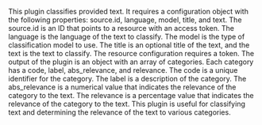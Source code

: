 This plugin classifies provided text. It requires a configuration object with the following properties: source.id,
language, model, title, and text. The source.id is an ID that points to a resource with an access token. The language is
the language of the text to classify. The model is the type of classification model to use. The title is an optional
title of the text, and the text is the text to classify. The resource configuration requires a token. The output of the
plugin is an object with an array of categories. Each category has a code, label, abs_relevance, and relevance. The code
is a unique identifier for the category. The label is a description of the category. The abs_relevance is a numerical
value that indicates the relevance of the category to the text. The relevance is a percentage value that indicates the
relevance of the category to the text. This plugin is useful for classifying text and determining the relevance of the
text to various categories.